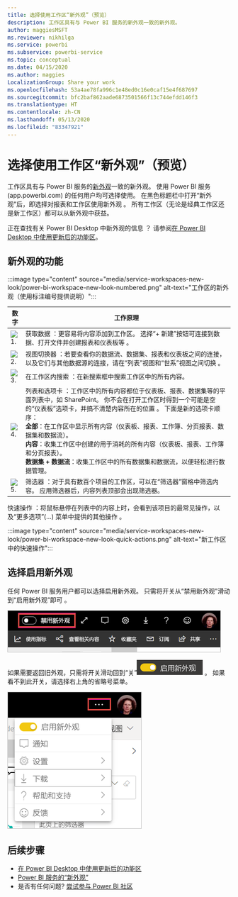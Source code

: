 ```yaml
---
title: 选择使用工作区“新外观”（预览）
description: 工作区具有与 Power BI 服务的新外观一致的新外观。
author: maggiesMSFT
ms.reviewer: nikhilga
ms.service: powerbi
ms.subservice: powerbi-service
ms.topic: conceptual
ms.date: 04/15/2020
ms.author: maggies
LocalizationGroup: Share your work
ms.openlocfilehash: 53a4ae78fa996c1e48ed0c16e0caf15e4f687697
ms.sourcegitcommit: bfc2baf862aade6873501566f13c744efdd146f3
ms.translationtype: HT
ms.contentlocale: zh-CN
ms.lasthandoff: 05/13/2020
ms.locfileid: "83347921"
---
```

# <a name="opt-in-to-the-workspace-new-look-preview"></a>选择使用工作区“新外观”（预览）

工作区具有与 Power BI 服务的[新外观](../consumer/service-new-look.md)一致的新外观。 使用 Power BI 服务 (app.powerbi.com) 的任何用户均可选择使用。 在黑色标题栏中打开“新外观”后，即选择对报表和工作区使用新外观  。 所有工作区（无论是经典工作区还是新工作区）都可以从新外观中获益。

正在查找有关 Power BI Desktop 中新外观的信息  ？ 请参阅[在 Power BI Desktop 中使用更新后的功能区](../create-reports/desktop-ribbon.md)。

## <a name="features-of-the-new-look"></a>新外观的功能

:::image type="content" source="media/service-workspaces-new-look/power-bi-workspace-new-look-numbered.png" alt-text="工作区的新外观（使用标注编号提供说明）":::

|数字  |工作原理 |
|---------|---------|
|  ![1\.](media/service-workspaces-new-look/circle-one.png)  | 获取数据  ：更容易将内容添加到工作区。 选择“+ 新建”按钮可连接到数据、打开文件并创建报表和仪表板等  。  |
| ![2\.](media/service-workspaces-new-look/circle-two.png)  | 视图切换器  ：若要查看你的数据流、数据集、报表和仪表板之间的连接，以及它们与其他数据源的连接，请在“列表”视图和“世系”视图之间切换   。 |
| ![3\.](media/service-workspaces-new-look/circle-three.png) | 在工作区内搜索  ：在新搜索框中搜索工作区中的所有内容。  |
| ![4\.](media/service-workspaces-new-look/circle-four.png)  | 列表和选项卡  ：工作区中的所有内容都位于仪表板、报表、数据集等的平面列表中，如 SharePoint。 你不会在打开工作区时得到一个可能是空的“仪表板”选项卡，并搞不清楚内容所在的位置  。 下面是新的选项卡顺序： <br>**全部**：在工作区中显示所有内容（仪表板、报表、工作簿、分页报表、数据集和数据流）。 <br>**内容**：收集工作区中创建的用于消耗的所有内容（仪表板、报表、工作簿和分页报表）。 <br>**数据集 + 数据流**：收集工作区中的所有数据集和数据流，以便轻松进行数据管理。 |
| ![5\.](media/service-workspaces-new-look/circle-five.png) | 筛选器  ：对于具有数百个项目的工作区，可以在“筛选器”窗格中筛选内容。 应用筛选器后，内容列表顶部会出现筛选器。 |

快速操作  ：将鼠标悬停在列表中的内容上时，会看到该项目的最常见操作，以及“更多选项”(...) 菜单中提供的其他操作  。

:::image type="content" source="media/service-workspaces-new-look/power-bi-workspace-new-look-quick-actions.png" alt-text="新工作区中的快速操作":::

## <a name="opt-in-to-the-new-look"></a>选择启用新外观

任何 Power BI 服务用户都可以选择启用新外观。 只需将开关从“禁用新外观”滑动到“启用新外观”即可   。

![选择启用新外观](media/service-workspaces-new-look/power-bi-new-look-off.png)

如果需要返回旧外观，只需将开关滑动回到“关”![启用新外观](media/service-workspaces-new-look/power-bi-new-look-toggle-on.png)  。 如果看不到此开关，请选择右上角的省略号菜单。

![选择退出新外观](media/service-workspaces-new-look/power-bi-new-look-on.png)

## <a name="next-steps"></a>后续步骤

- [在 Power BI Desktop 中使用更新后的功能区](../create-reports/desktop-ribbon.md)
- [Power BI 服务的“新外观”](../consumer/service-new-look.md)
- 是否有任何问题? [尝试参与 Power BI 社区](https://community.powerbi.com/)
